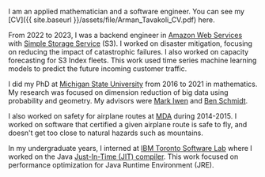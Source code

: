 I am an applied mathematician and a software engineer. You can see my [CV]({{ site.baseurl }}/assets/file/Arman_Tavakoli_CV.pdf) here. 

From 2022 to 2023, I was a backend engineer in [Amazon Web Services](http://aws.amazon.com/) with [Simple Storage Service](https://aws.amazon.com/pm/serv-s3/) (S3). I worked on disaster mitigation, focusing on reducing the impact of catastrophic failures. I also worked on capacity forecasting for S3 Index fleets. This work used time series machine learning models to predict the future incoming customer traffic.  

I did my PhD at [Michigan State University](https://math.msu.edu/) from 2016 to 2021 in mathematics. My research was focused on dimension reduction of big data using probability and geometry. My advisors were [Mark Iwen](https://users.math.msu.edu/users/iwenmark/) and [Ben Schmidt](https://users.math.msu.edu/users/schmi444/).

I also worked on safety for airplane routes at [MDA](https://en.wikipedia.org/wiki/MDA_(company)) during 2014-2015. I worked on software that certified a given airplane route is safe to fly, and doesn't get too close to natural hazards such as mountains. 

In my undergraduate years, I interned at [IBM Toronto Software Lab](https://en.wikipedia.org/wiki/IBM_Toronto_Software_Lab) where I worked on the Java [Just-In-Time (JIT) compiler](https://www.ibm.com/docs/en/sdk-java-technology/8?topic=reference-jit-compiler). This work focused on performance optimization for Java Runtime Environment (JRE). 
